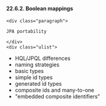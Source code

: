   #### 22.6.2. Boolean mappings

    <div class="paragraph">

    JPA portability

    </div>
    <div class="ulist">

*   HQL/JPQL differences
*   naming strategies
*   basic types
*   simple id types
*   generated id types
*   composite ids and many-to-one
*   "embedded composite identifiers"
    </div>
    </div>
    </div>
    </div>
    </div>
    <div class="sect1">